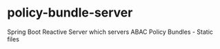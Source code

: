 # policy-bundle-server
Spring Boot Reactive Server which servers ABAC Policy Bundles - Static files
